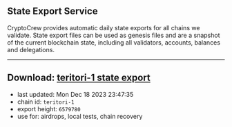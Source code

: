 ## State Export Service
CryptoCrew provides automatic daily state exports for all chains we validate. State export files can be used as genesis files and are a snapshot of the current blockchain state, including all validators, accounts, balances and delegations.

---
**Download: [teritori-1 state export](https://dl.ccvalidators.com/SERVICE/teritori/teritori-1_export_6579780.json)**
---

- last updated: Mon Dec 18 2023 23:47:35
- chain id: `teritori-1`
- export height: `6579780`
- use for: airdrops, local tests, chain recovery
